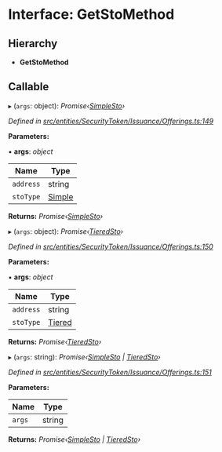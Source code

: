 # Interface: GetStoMethod

## Hierarchy

* **GetStoMethod**

## Callable

▸ (`args`: object): *Promise‹[SimpleSto](../classes/_entities_simplesto_.simplesto.md)›*

*Defined in [src/entities/SecurityToken/Issuance/Offerings.ts:149](https://github.com/PolymathNetwork/polymath-sdk/blob/e8bbc1e/src/entities/SecurityToken/Issuance/Offerings.ts#L149)*

**Parameters:**

▪ **args**: *object*

Name | Type |
------ | ------ |
`address` | string |
`stoType` | [Simple](../enums/_types_index_.stotype.md#simple) |

**Returns:** *Promise‹[SimpleSto](../classes/_entities_simplesto_.simplesto.md)›*

▸ (`args`: object): *Promise‹[TieredSto](../classes/_entities_tieredsto_.tieredsto.md)›*

*Defined in [src/entities/SecurityToken/Issuance/Offerings.ts:150](https://github.com/PolymathNetwork/polymath-sdk/blob/e8bbc1e/src/entities/SecurityToken/Issuance/Offerings.ts#L150)*

**Parameters:**

▪ **args**: *object*

Name | Type |
------ | ------ |
`address` | string |
`stoType` | [Tiered](../enums/_types_index_.stotype.md#tiered) |

**Returns:** *Promise‹[TieredSto](../classes/_entities_tieredsto_.tieredsto.md)›*

▸ (`args`: string): *Promise‹[SimpleSto](../classes/_entities_simplesto_.simplesto.md) | [TieredSto](../classes/_entities_tieredsto_.tieredsto.md)›*

*Defined in [src/entities/SecurityToken/Issuance/Offerings.ts:151](https://github.com/PolymathNetwork/polymath-sdk/blob/e8bbc1e/src/entities/SecurityToken/Issuance/Offerings.ts#L151)*

**Parameters:**

Name | Type |
------ | ------ |
`args` | string |

**Returns:** *Promise‹[SimpleSto](../classes/_entities_simplesto_.simplesto.md) | [TieredSto](../classes/_entities_tieredsto_.tieredsto.md)›*
